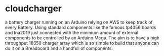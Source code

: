 # cloudcharger

a battery charger running on an Arduino relying on AWS to keep track of every Battery.
Using standard components like the famous tp4056 boards and Ina2019 just connected with the minimum amount of external components to be 
controlled by an Arduino Mega.
The aim is to have a high throughput 18650 charger array which is so simple to build that anyone can do it on a Breadboard and a handfull of
components.
